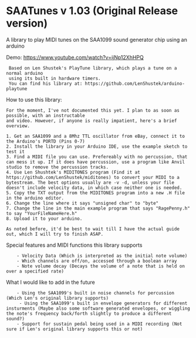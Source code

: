 # SAATunes v 1.03 (Original Release version)
	 
A library to play MIDI tunes on the SAA1099 sound generator chip using an arduino
   
   Demo: https://www.youtube.com/watch?v=ijNp12XhHPQ
	 
	 Based on Len Shustek's PlayTune library, which plays a tune on a normal arduino
	 using its built in hardware timers.
	 You can find his library at: https://github.com/LenShustek/arduino-playtune
	 
   
How to use this library:
   
   	For the moment, I've not documented this yet. I plan to as soon as possible, with an instructable
   	and video. However, if anyone is really impatient, here's a brief overview. 
   
   	1. Get an SAA1099 and a 8Mhz TTL oscillator from eBay, connect it to the Arduino's PORTD (Pins 0-7)
   	2. Install the library in your Arduino IDE, use the example sketch to test it
   	3. Find a MIDI file you can use. Prefereably with no percussion, that can mess it up. If it does have percussion, use a program like Anvil studio to remove the percussion tracks.
   	4. Use Len Shushtek's MIDITONES program (Find it at https://github.com/LenShustek/miditones) to convert your MIDI to a 		bytestream. The best options usually are -v -d, unless your file doesn't include velocity data, in which case neither one is needed.
   	5. Copy the TXT output from the MIDITONES program into a new .H file in the arduino editor.
   	6. Change the line where it says "unsigned char" to "byte"
   	7. Change the line in the main example program that says "RagePenny.h" to say "YourFileNameHere.h"
   	8. Upload it to your arduino.
   
   	As noted before, it'd be best to wait till I have the actual guide out, which I will try to finish ASAP.
   
Special features and MIDI functions this library supports
	 
	 	- Velocity Data (Which is interpreted as the initial note volume)
	 	- Which channels are off/on, accessed through a boolean array
	 	- Note volume decay (Decays the volume of a note that is held on over a specified rate)
	 
What I would like to add in the future
	 
	 	- Using the SAA1099's built in noise channels for percussion (Which Len's original library supports)
		 - Using the SAA1099's built in envelope generators for different insturments (Maybe also some software generated envelopes, or wiggling the note's frequency back/forth slightly to produce a different sound?)
	 	- Support for sustain pedal being used in a MIDI recording (Not sure if Len's original library supports this or not)
	 
